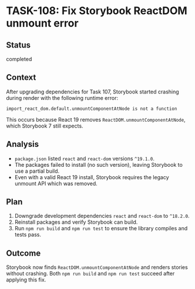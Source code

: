 # TASK-108: Fix Storybook ReactDOM unmount error

## Status
completed

## Context
After upgrading dependencies for Task 107, Storybook started crashing during render with the following runtime error:

```
import_react_dom.default.unmountComponentAtNode is not a function
```

This occurs because React 19 removes `ReactDOM.unmountComponentAtNode`, which Storybook 7 still expects.

## Analysis
- `package.json` listed `react` and `react-dom` versions `^19.1.0`.
- The packages failed to install (no such version), leaving Storybook to use a partial build.
- Even with a valid React 19 install, Storybook requires the legacy unmount API which was removed.

## Plan
1. Downgrade development dependencies `react` and `react-dom` to `^18.2.0`.
2. Reinstall packages and verify Storybook can build.
3. Run `npm run build` and `npm run test` to ensure the library compiles and tests pass.

## Outcome
Storybook now finds `ReactDOM.unmountComponentAtNode` and renders stories without crashing.
Both `npm run build` and `npm run test` succeed after applying this fix.
